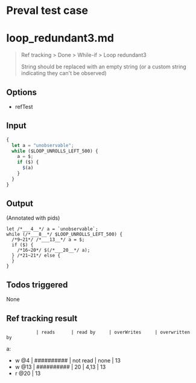 # Preval test case

# loop_redundant3.md

> Ref tracking > Done > While-if > Loop redundant3
>
> String should be replaced with an empty string (or a custom string indicating they can't be observed)

## Options

- refTest

## Input

`````js filename=intro
{
  let a = "unobservable";
  while ($LOOP_UNROLLS_LEFT_500) {
    a = $;
    if ($) {
      $(a)
    }
  }
}
`````


## Output

(Annotated with pids)

`````filename=intro
let /*___4__*/ a = `unobservable`;
while (/*___8__*/ $LOOP_UNROLLS_LEFT_500) {
  /*9~21*/ /*___13__*/ a = $;
  if ($) {
    /*16~20*/ $(/*___20__*/ a);
  } /*21~21*/ else {
  }
}
`````


## Todos triggered


None


## Ref tracking result


               | reads      | read by     | overWrites     | overwritten by
a:
  - w @4       | ########## | not read    | none           | 13
  - w @13      | ########## | 20          | 4,13           | 13
  - r @20      | 13
